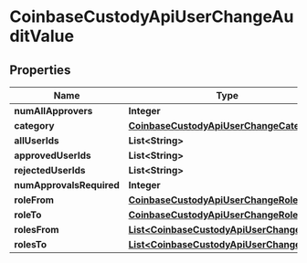 
# CoinbaseCustodyApiUserChangeAuditValue

## Properties
Name | Type | Description | Notes
------------ | ------------- | ------------- | -------------
**numAllApprovers** | **Integer** |  |  [optional]
**category** | [**CoinbaseCustodyApiUserChangeCategory**](CoinbaseCustodyApiUserChangeCategory.md) |  |  [optional]
**allUserIds** | **List&lt;String&gt;** |  |  [optional]
**approvedUserIds** | **List&lt;String&gt;** |  |  [optional]
**rejectedUserIds** | **List&lt;String&gt;** |  |  [optional]
**numApprovalsRequired** | **Integer** |  |  [optional]
**roleFrom** | [**CoinbaseCustodyApiUserChangeRole**](CoinbaseCustodyApiUserChangeRole.md) |  |  [optional]
**roleTo** | [**CoinbaseCustodyApiUserChangeRole**](CoinbaseCustodyApiUserChangeRole.md) |  |  [optional]
**rolesFrom** | [**List&lt;CoinbaseCustodyApiUserChangeRole&gt;**](CoinbaseCustodyApiUserChangeRole.md) |  |  [optional]
**rolesTo** | [**List&lt;CoinbaseCustodyApiUserChangeRole&gt;**](CoinbaseCustodyApiUserChangeRole.md) |  |  [optional]



